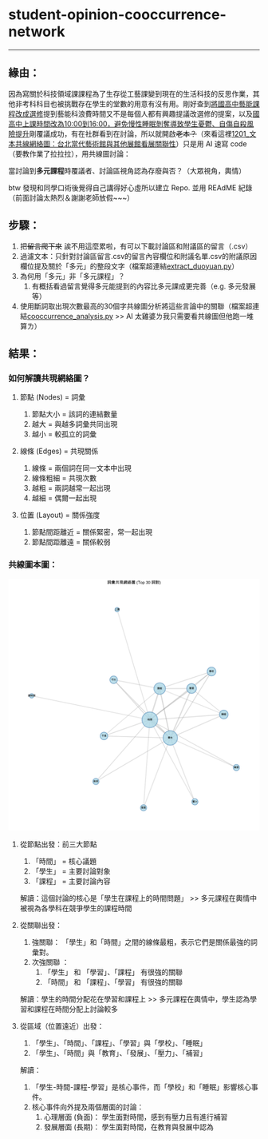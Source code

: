 # student-opinion-cooccurrence-network
---
## 緣由：
因為寫關於科技領域課課程為了生存從工藝課變到現在的生活科技的反思作業，其他非考科科目也被挑戰存在學生的堂數的用意有沒有用。剛好查到[將國高中藝能課程改成選修](https://join.gov.tw/idea/detail/7c8d9351-3f20-4ce3-9095-500633cab73d)提到藝能科浪費時間又不是每個人都有興趣提議改選修的提案，以及[國高中上課時間改為10:00到16:00，避免慢性睡眠剝奪導致學生憂鬱、自傷自殺風險提升](https://join.gov.tw/idea/detail/45e4b677-19d5-4b48-b1da-1afe3000a878)剛覆議成功，有在社群看到在討論，所以就開啟~~老本？~~（來看這裡[1201_文本共線網絡圖：台北當代藝術館與其他展館看展關聯性](https://github.com/cpeggy/PL/tree/main/Homework5)）只是用 AI 速寫 code（要教作業了拉拉拉），用共線圖討論：

當討論到**多元課程**時覆議者、討論區視角認為存廢與否？（大眾視角，輿情）

btw 發現和同學口術後覺得自己講得好心虛所以建立 Repo. 並用 REAdME 紀錄（前面討論太熱烈＆謝謝老師放假~~~）
## 步驟：
1. 把~~留言爬下來~~ 誒不用這麼累啦，有可以下載討論區和附議區的留言（.csv）
2. 過濾文本：只針對討論區留言.csv的留言內容欄位和附議名單.csv的附議原因欄位提及關於「多元」的整段文字（檔案超連結[extract_duoyuan.py](https://github.com/cpeggy/student-opinion-cooccurrence-network/blob/main/extract_duoyuan.py)）
  1. 為何用「多元」非「多元課程」？
     1.  有概括看過留言覺得多元能提到的內容比多元課成更完善（e.g. 多元發展等）
3. 使用斷詞取出現次數最高的30個字共線圖分析將這些言論中的關聯（檔案超連結[cooccurrence_analysis.py](https://github.com/cpeggy/student-opinion-cooccurrence-network/blob/main/cooccurrence_analysis.py) >> AI 太雞婆ㄌ我只需要看共線圖但他跑一堆算ㄌ）
## 結果：
### 如何解讀共現網絡圖？

1. 節點 (Nodes) = 詞彙
   1. 節點大小 = 該詞的連結數量
   2. 越大 = 與越多詞彙共同出現
   3. 越小 = 較孤立的詞彙

2. 線條 (Edges) = 共現關係
   1. 線條 = 兩個詞在同一文本中出現
   2. 線條粗細 = 共現次數
   3. 越粗 = 兩詞越常一起出現
   4. 越細 = 偶爾一起出現

3. 位置 (Layout) = 關係強度
   1. 節點間距離近 = 關係緊密，常一起出現
   2. 節點間距離遠 = 關係較弱
### 共線圖本圖：
![圖本圖](https://github.com/cpeggy/student-opinion-cooccurrence-network/blob/main/%E8%A9%9E%E5%BD%99%E5%85%B1%E7%8F%BE%E7%B6%B2%E7%B5%A1%E5%9C%96.png)
1. 從節點出發：前三大節點
    1. 「時間」 = 核心議題
    2. 「學生」 = 主要討論對象
    3. 「課程」 = 主要討論內容

   解讀：這個討論的核心是「學生在課程上的時間問題」 >> 多元課程在輿情中被視為各學科在競爭學生的課程時間

2. 從關聯出發：
    1. 強關聯： 「學生」和「時間」之間的線條最粗，表示它們是關係最強的詞彙對。
    2. 次強關聯 ：
         1.  「學生」 和 「學習」、「課程」 有很強的關聯
         2.  「時間」 和 「課程」、「學習」 有很強的關聯

    解讀：學生的時間分配花在學習和課程上 >> 多元課程在輿情中，學生認為學習和課程在時間分配上討論較多

3. 從區域（位置遠近）出發：
    1. 「學生」、「時間」、「課程」、「學習」與「學校」、「睡眠」
    2. 「學生」、「時間」與「教育」、「發展」、「壓力」、「補習」

    解讀：
     1. 「學生-時間-課程-學習」是核心事件，而「學校」和「睡眠」影響核心事件。
     2. 核心事件向外提及兩個層面的討論：
         1. 心理層面 (負面)： 學生面對時間，感到有壓力且有進行補習
         2. 發展層面 (長期)： 學生面對時間，在教育與發展中認為
